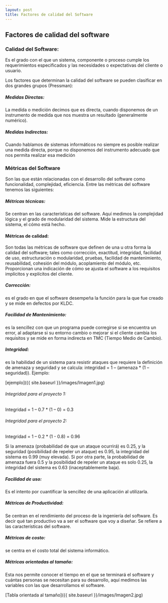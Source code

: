 ```yaml
---
layout: post
title: Factores de calidad del Software
---
```


## Factores de calidad del software

### Calidad del Software: 
Es el grado con el que un sistema, componente o proceso cumple los requerimientos especificados y las necesidades o expectativas del cliente o usuario.

Los factores que determinan la calidad del software se pueden clasificar en dos grandes grupos (Pressman):

##### Medidas Directas: 
La medida o medición decimos que es directa, cuando disponemos de un instrumento de medida que nos muestra un resultado (generalmente numérico).
##### Medidas Indirectas: 
Cuando hablamos de sistemas informáticos no siempre es posible realizar una medida directa, porque no disponemos del instrumento adecuado que nos permita realizar esa medición

### Métricas del Software
Son las que están relacionadas con el desarrollo del software como funcionalidad, complejidad, eficiencia. Entre las métricas del software tenemos las siguientes:

##### Métricas técnicas: 
Se centran en las características del software. Aquí medimos la complejidad lógica y el grado de modularidad del sistema. Mide la estructura del sistema, el cómo está hecho.

#### Métricas de calidad: 
Son todas las métricas de software que definen de una u otra forma la calidad del software; tales como corrección, exactitud, integridad, facilidad de uso, estructuración o modularidad, pruebas, facilidad de mantenimiento, reusabilidad, cohesión del módulo, acoplamiento del módulo, etc. Proporcionan una indicación de cómo se ajusta el software a los requisitos implícitos y explícitos del cliente.

##### Corrección: 
es el grado en que el software desempeña la función para la que fue creado y se mide en defectos por KLDC.

##### Facilidad de Mantenimiento: 
es la sencillez con que un programa puede corregirse si se encuentra un error, al adaptarse si su entorno cambio o mejorar si el cliente cambia los requisitos y se mide en forma indirecta en TMC (Tiempo Medio de Cambio).

##### Integridad:
es la habilidad de un sistema para resistir ataques que requiere la definición de amenaza y seguridad y se calcula: integridad = 1 – (amenaza * (1 – seguridad)). Ejemplo:

[ejemplo]({{  site.baseurl  }}/images/Imagen1.jpg)

###### Integridad para el proyecto 1:
Integridad = 1 – 0.7 * (1 – 0) = 0.3
###### Integridad para el proyecto 2:
Integridad = 1 – 0.2 * (1 - 0.8) = 0.96

Si la amenaza (probabilidad de que un ataque ocurrirá) es 0.25, y la seguridad (posibilidad de repeler un ataque) es 0.95, la integridad del sistema es 0.99 (muy elevada). Si por otra parte, la probabilidad de amenaza fuera 0.5 y la posibilidad de repeler un ataque es solo 0.25, la integridad del sistema es 0.63 (inaceptablemente baja).

##### Facilidad de uso: 
Es el intento por cuantificar la sencillez de una aplicación al utilizarla.

##### Métricas de Productividad: 
Se centran en el rendimiento del proceso de la ingeniería del software. Es decir qué tan productivo va a ser el software que voy a diseñar. Se refiere a las características del software.

##### Métricas de costo:
se centra en el costo total del sistema informático.

##### Métricas orientadas al tamaño: 
Esta nos permite conocer el tiempo en el que se terminará el software y cuántas personas se necesitan para su desarrollo, aquí medimos las variables con las que desarrollamos el software.

[Tabla orientada al tamaño]({{  site.baseurl  }}/images/Imagen2.jpg)
